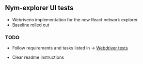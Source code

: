 ## Nym-explorer UI tests

- Webriverio implementation for the new React network explorer
- Baseline rolled out

### TODO

- Follow requirements and tasks listed in ->
    [Webdriver tests]("https://github.com/nymtech/team-product/issues/73")

- Clear readme instructions